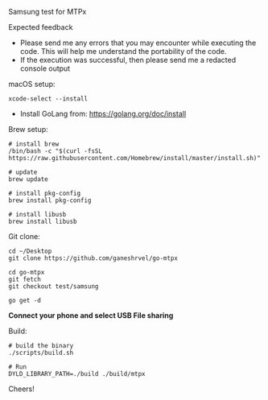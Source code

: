 
Samsung test for MTPx

Expected feedback
- Please send me any errors that you may encounter while executing the code. This will help me understand the portability of the code.
- If the execution was successful, then please send me a redacted console output


macOS setup:
```shell script
xcode-select --install
```

- Install GoLang from: https://golang.org/doc/install

Brew setup:
```shell script
# install brew
/bin/bash -c "$(curl -fsSL https://raw.githubusercontent.com/Homebrew/install/master/install.sh)"

# update
brew update

# install pkg-config
brew install pkg-config

# install libusb
brew install libusb
```

Git clone:
```shell script
cd ~/Desktop
git clone https://github.com/ganeshrvel/go-mtpx

cd go-mtpx
git fetch
git checkout test/samsung

go get -d
```

**Connect your phone and select USB File sharing**

Build:
```shell script
# build the binary
./scripts/build.sh

# Run
DYLD_LIBRARY_PATH=./build ./build/mtpx
```


Cheers!
